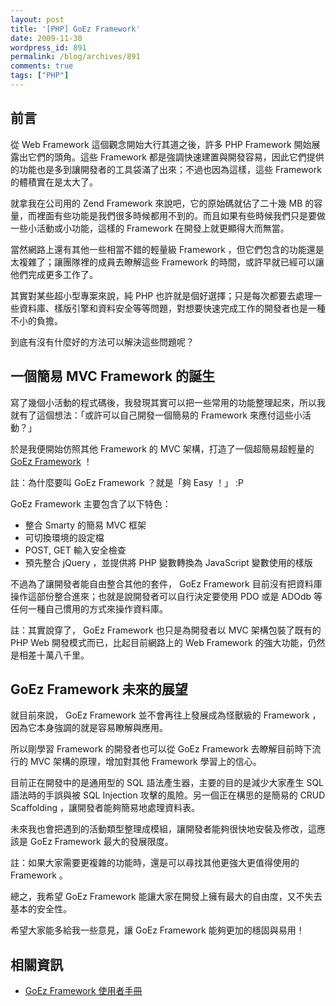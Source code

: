 ```yaml
---
layout: post
title: '[PHP] GoEz Framework'
date: 2009-11-30
wordpress_id: 891
permalink: /blog/archives/891
comments: true
tags: ["PHP"]
---
```


## 前言

從 Web Framework 這個觀念開始大行其道之後，許多 PHP Framework 開始展露出它們的頭角。這些 Framework 都是強調快速建置與開發容易，因此它們提供的功能也是多到讓開發者的工具袋滿了出來；不過也因為這樣，這些 Framework 的體積實在是太大了。

就拿我在公司用的 Zend Framework 來說吧，它的原始碼就佔了二十幾 MB 的容量，而裡面有些功能是我們很多時候都用不到的。而且如果有些時候我們只是要做一些小活動或小功能，這樣的 Framework 在開發上就更顯得大而無當。

當然網路上還有其他一些相當不錯的輕量級 Framework ，但它們包含的功能還是太複雜了；讓團隊裡的成員去瞭解這些 Framework 的時間，或許早就已經可以讓他們完成更多工作了。

其實對某些超小型專案來說，純 PHP 也許就是個好選擇；只是每次都要去處理一些資料庫、樣版引擎和資料安全等等問題，對想要快速完成工作的開發者也是一種不小的負擔。

到底有沒有什麼好的方法可以解決這些問題呢？

<!--more-->

## 一個簡易 MVC Framework 的誕生

寫了幾個小活動的程式碼後，我發現其實可以把一些常用的功能整理起來，所以我就有了這個想法：「或許可以自己開發一個簡易的 Framework 來應付這些小活動？」

於是我便開始仿照其他 Framework 的 MVC 架構，打造了一個超簡易超輕量的 [GoEz Framework](http://code.google.com/p/goezframework/) ！

註：為什麼要叫 GoEz Framework ？就是「夠 Easy ！」 :P

GoEz Framework 主要包含了以下特色：

* 整合 Smarty 的簡易 MVC 框架
* 可切換環境的設定檔
* POST, GET 輸入安全檢查
* 預先整合 jQuery ，並提供將 PHP 變數轉換為 JavaScript 變數使用的樣版 


不過為了讓開發者能自由整合其他的套件， GoEz Framework 目前沒有把資料庫操作這部份整合進來；也就是說開發者可以自行決定要使用 PDO 或是 ADOdb 等任何一種自己慣用的方式來操作資料庫。

註：其實說穿了， GoEz Framework 也只是為開發者以 MVC 架構包裝了既有的 PHP Web 開發模式而已，比起目前網路上的 Web Framework 的強大功能，仍然是相差十萬八千里。

## GoEz Framework 未來的展望

就目前來說， GoEz Framework 並不會再往上發展成為怪獸級的 Framework ，因為它本身強調的就是容易瞭解與應用。

所以剛學習 Framework 的開發者也可以從 GoEz Framework 去瞭解目前時下流行的 MVC 架構的原理，增加對其他 Framework 學習上的信心。

目前正在開發中的是通用型的 SQL 語法產生器，主要的目的是減少大家產生 SQL 語法時的手誤與被 SQL Injection 攻擊的風險。另一個正在構思的是簡易的 CRUD Scaffolding ，讓開發者能夠簡易地處理資料表。

未來我也會把遇到的活動類型整理成模組，讓開發者能夠很快地安裝及修改，這應該是 GoEz Framework 最大的發展限度。

註：如果大家需要更複雜的功能時，還是可以尋找其他更強大更值得使用的 Framework 。

總之，我希望 GoEz Framework 能讓大家在開發上擁有最大的自由度，又不失去基本的安全性。

希望大家能多給我一些意見，讓 GoEz Framework 能夠更加的穩固與易用！

## 相關資訊

* [GoEz Framework 使用者手冊](http://code.google.com/p/goezframework/wiki/TableOfContents)

